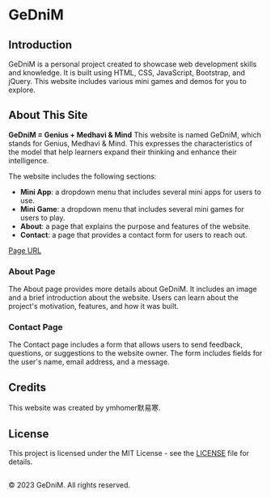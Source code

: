 # GeDniM

## Introduction

GeDniM is a personal project created to showcase web development skills and knowledge. It is built using HTML, CSS, JavaScript, Bootstrap, and jQuery. This website includes various mini games and demos for you to explore.

## About This Site

**GeDniM = Genius + Medhavi & Mind**
This website is named GeDniM, which stands for Genius, Medhavi & Mind. This expresses the characteristics of the model that help learners expand their thinking and enhance their intelligence.

The website includes the following sections:

- **Mini App**: a dropdown menu that includes several mini apps for users to use.
- **Mini Game**: a dropdown menu that includes several mini games for users to play.
- **About**: a page that explains the purpose and features of the website.
- **Contact**: a page that provides a contact form for users to reach out.

[Page URL](https://ymhomer.github.io/miniapp/)


### About Page

The About page provides more details about GeDniM. It includes an image and a brief introduction about the website. Users can learn about the project's motivation, features, and how it was built.

### Contact Page

The Contact page includes a form that allows users to send feedback, questions, or suggestions to the website owner. The form includes fields for the user's name, email address, and a message.

## Credits

This website was created by ymhomer默易寒.

## License

This project is licensed under the MIT License - see the [LICENSE](LICENSE) file for details.

## 
© 2023 GeDniM. All rights reserved.